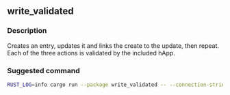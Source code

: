 ## write_validated

### Description

Creates an entry, updates it and links the create to the update, then repeat. Each of the three actions is validated
by the included hApp.

### Suggested command

```bash
RUST_LOG=info cargo run --package write_validated -- --connection-string ws://localhost:8888 --duration 300
```
